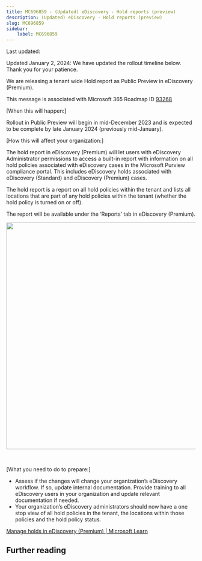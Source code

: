 ```yaml
---
title: MC696859 - (Updated) eDiscovery - Hold reports (preview)
description: (Updated) eDiscovery - Hold reports (preview)
slug: MC696859
sidebar:
    label: MC696859
---
```



Last updated: 

<p style="">Updated January 2, 2024: We have updated the rollout timeline below. Thank you for your patience.</p><p style="">We are releasing a tenant wide Hold report as Public Preview in eDiscovery (Premium).&nbsp;<br></p><p>This message is associated with Microsoft 365 Roadmap ID <a href="https://www.microsoft.com/microsoft-365/roadmap?rtc=1%26filters=&amp;searchterms=93268" target="_blank">93268</a><br></p>

<p>[When this will happen:]<br></p>

<p>Rollout in Public Preview will begin in mid-December 2023 and is expected to be complete by late January 2024 (previously mid-January).&nbsp;</p>

<p>[How this will affect your organization:]<br></p>

<p>The hold report in eDiscovery (Premium) will let users with eDiscovery Administrator permissions to access a built-in report with information on all hold policies associated with eDiscovery cases in the Microsoft Purview compliance portal. This includes eDiscovery holds associated with eDiscovery (Standard) and eDiscovery (Premium) cases.
</p><p>The hold report is a report on all hold policies within the tenant and lists all locations that are part of any hold policies within the tenant (whether the hold policy is turned on or off).
</p><p>
</p>

<p>The report will be available under the ‘Reports’ tab in eDiscovery (Premium).<br></p><p><img src="https://img-prod-cms-rt-microsoft-com.akamaized.net/cms/api/am/imageFileData/RW1fziL?ver=51c8" style="width: 601.997px;"><br></p>
<p><br></p>
<p>[What you need to do to prepare:]</p>
<ul><li>Assess if the changes will change your organization’s eDiscovery workflow. If so, update internal documentation. Provide training to all eDiscovery users in your organization and update relevant documentation if needed.
</li><li>Your organization’s eDiscovery administrators should now have a one stop view of all hold policies in the tenant, the locations within those policies and the hold policy status. 
</li></ul><p><a href="https://learn.microsoft.com/purview/ediscovery-managing-holds" target="_blank">Manage holds in eDiscovery (Premium) | Microsoft Learn</a></p>

## Further reading
